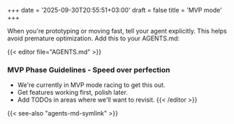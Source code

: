 +++
date = '2025-09-30T20:55:51+03:00'
draft = false
title = 'MVP mode'
+++

When you're prototyping or moving fast, tell your agent explicitly. This helps avoid premature optimization. Add this to your AGENTS.md:

{{< editor file="AGENTS.md" >}}
### MVP Phase Guidelines - Speed over perfection

- We're currently in MVP mode racing to get this out.
- Get features working first, polish later.
- Add TODOs in areas where we'll want to revisit.
{{< /editor >}}

{{< see-also "agents-md-symlink" >}}
